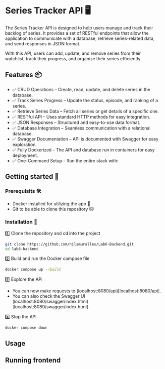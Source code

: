 # Series Tracker API 🖥️ 
The Series Tracker API is designed to help users manage and track their backlog of series. It provides a set of RESTful endpoints that allow the application to communicate with a database, retrieve series-related data, and send responses in JSON format.

With this API, users can add, update, and remove series from their watchlist, track their progress, and organize their series efficiently.

## Features 📦
- ✅ CRUD Operations – Create, read, update, and delete series in the database.
- ✅ Track Series Progress – Update the status, episode, and ranking of a series.
- ✅ Retrieve Series Data – Fetch all series or get details of a specific one.
- ✅ RESTful API – Uses standard HTTP methods for easy integration.
- ✅ JSON Responses – Structured and easy-to-use data format.
- ✅ Database Integration – Seamless communication with a relational database.
- ✅ Swagger Documentation – API is documented with Swagger for easy exploration.
- ✅ Fully Dockerized – The API and database run in containers for easy deployment.
- ✅ One-Command Setup – Run the entire stack with:

## Getting started 🚀
### Prerequisits 🛠️
- Docker installed for utilizing the app 🐳
- Git to be able to clone this repository 🐱

### Installation 💾
1️⃣ Clone the repository and cd into the project
```sh
git clone https://github.com/nilsmuralles/Lab6-Backend.git
cd lab6-backend
```

2️⃣ Build and run the Docker compose file
```sh
docker compose up --build
```

3️⃣ Explore the API
- You can now make requests to (localhost:8080/api)[localhost:8080/api].
- You can also check the Swagger UI (localhost:8080/swagger/index.html)[localhost:8080/swagger/index.html].

4️⃣ Stop the API
```sh
docker compose down
```

## Usage 


## Running frontend
